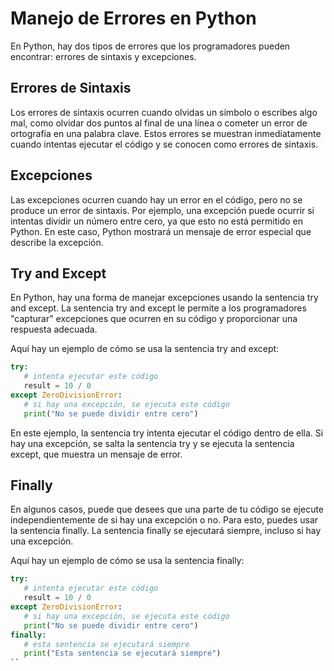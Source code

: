 
# Manejo de Errores en Python

En Python, hay dos tipos de errores que los programadores pueden encontrar: errores de sintaxis y excepciones.

## Errores de Sintaxis

Los errores de sintaxis ocurren cuando olvidas un símbolo o escribes algo mal, como olvidar dos puntos al final de una línea o cometer un error de ortografía en una palabra clave. Estos errores se muestran inmediatamente cuando intentas ejecutar el código y se conocen como errores de sintaxis.

## Excepciones

Las excepciones ocurren cuando hay un error en el código, pero no se produce un error de sintaxis. Por ejemplo, una excepción puede ocurrir si intentas dividir un número entre cero, ya que esto no está permitido en Python. En este caso, Python mostrará un mensaje de error especial que describe la excepción.

## Try and Except

En Python, hay una forma de manejar excepciones usando la sentencia try and except. La sentencia try and except le permite a los programadores "capturar" excepciones que ocurren en su código y proporcionar una respuesta adecuada.

Aquí hay un ejemplo de cómo se usa la sentencia try and except:

```python
try:
   # intenta ejecutar este código
   result = 10 / 0
except ZeroDivisionError:
   # si hay una excepción, se ejecuta este código
   print("No se puede dividir entre cero")
```

En este ejemplo, la sentencia try intenta ejecutar el código dentro de ella. Si hay una excepción, se salta la sentencia try y se ejecuta la sentencia except, que muestra un mensaje de error.

## Finally

En algunos casos, puede que desees que una parte de tu código se ejecute independientemente de si hay una excepción o no. Para esto, puedes usar la sentencia finally. La sentencia finally se ejecutará siempre, incluso si hay una excepción.

Aquí hay un ejemplo de cómo se usa la sentencia finally:

```python
try:
   # intenta ejecutar este código
   result = 10 / 0
except ZeroDivisionError:
   # si hay una excepción, se ejecuta este código
   print("No se puede dividir entre cero")
finally:
   # esta sentencia se ejecutará siempre
   print("Esta sentencia se ejecutará siempre")
``